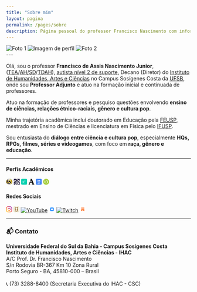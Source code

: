 ```yaml
---
title: "Sobre mim"
layout: pagina
permalink: /pages/sobre
description: Página pessoal do professor Francisco Nascimento com informações acadêmicas, pesquisa, formação e redes sociais.
---
```


<div class="flex justify-center gap-4 mb-6">
  <img src="https://itxesco.github.io/assets/imagens/perfil/foto1.jpeg" alt="Foto 1" class="w-[281px] h-[375px] rounded shadow-md">
  <img src="https://itxesco.github.io/assets/imagens/perfil/perfil_3.jpeg" alt="Imagem de perfil" class="w-[281px] h-[375px] rounded shadow-md">
  <img src="https://itxesco.github.io/assets/imagens/perfil/foto2.jpeg" alt="Foto 2" class="w-[281px] h-[375px] rounded shadow-md">
</div>
---

Olá, sou o professor **Francisco de Assis Nascimento Junior**, ([TEA](https://bvsms.saude.gov.br/transtorno-do-espectro-autista-tea-autismo/)/[AH/SD](https://evoluirdesenvolvimento.com.br/superdotacao-e-autismo/)/[TDAH](https://www.msdmanuals.com/pt-br/casa/problemas-de-sa%C3%BAde-infantil/dist%C3%BArbios-de-aprendizagem-e-do-desenvolvimento/transtorno-do-d%C3%A9ficit-de-aten%C3%A7%C3%A3o-com-hiperatividade-tdah)), [autista nível 2 de suporte](https://autismoerealidade.org.br/2024/02/08/o-que-sao-niveis-de-suporte-no-tea-e-como-eles-podem-auxiliar-no-diagnostico/), Decano (Diretor) do [Instituto de Humanidades, Artes e Ciências](https://www.ufsb.edu.br/ihac/) no Campus Sosígenes Costa da [UFSB](https://ufsb.edu.br/), onde sou **Professor Adjunto** e atuo na formação inicial e continuada de professores.

Atuo na formação de professores e pesquiso questões envolvendo **ensino de ciências, relações étnico-raciais, gênero e cultura pop**.

Minha trajetória acadêmica inclui doutorado em Educação pela [FEUSP](https://www4.fe.usp.br/), mestrado em Ensino de Ciências e licenciatura em Física pelo [IFUSP](https://portal.if.usp.br/ifusp/).

Sou entusiasta do **diálogo entre ciência e cultura pop**, especialmente **HQs, RPGs, filmes, séries e videogames**, com foco em **raça, gênero e educação**.

---

<div class="grid grid-cols-1 sm:grid-cols-2 gap-8 justify-center text-center mt-8">

  <!-- Perfis Acadêmicos -->
  <div>
    <h4 class="text-lg font-semibold mb-4">Perfis Acadêmicos</h4>
    <div class="flex flex-wrap justify-center gap-4">
      <a href="http://lattes.cnpq.br/1942359141745184"><img src="/assets/icones/icons16/lattes-icon.png" alt="Lattes" class="p-2 border rounded hover:scale-110 transition-transform"></a>
      <a href="https://sig.ufsb.edu.br/sigaa/public/docente/portal.jsf?siape=1085938"><img src="/assets/icones/icons16/ufsb-icon.jpg" alt="SIGAA" class="p-2 border rounded hover:scale-110 transition-transform"></a>
      <a href="https://www.researchgate.net/profile/Francisco_Nascimento24"><img src="/assets/icones/icons16/researchgate-icon.png" alt="ResearchGate" class="p-2 border rounded hover:scale-110 transition-transform"></a>
      <a href="https://ufsb.academia.edu/FranciscoNascimento"><img src="/assets/icones/icons16/academia-edu-icon.png" alt="Academia.edu" class="p-2 border rounded hover:scale-110 transition-transform"></a>
      <a href="https://scholar.google.com.br/citations?user=H8peemwAAAAJ&hl=en"><img src="/assets/icones/icons16/google-scholar-icon.png" alt="Google Acadêmico" class="p-2 border rounded hover:scale-110 transition-transform"></a>
      <a href="https://orcid.org/0000-0003-0587-8392"><img src="/assets/icones/icons16/orcid-icon.png" alt="ORCID" class="p-2 border rounded hover:scale-110 transition-transform"></a>
    </div>
  </div>

  <!-- Redes Sociais -->
  <div>
    <h4 class="text-lg font-semibold mb-4">Redes Sociais</h4>
    <div class="flex flex-wrap justify-center gap-4">
      <a href="https://www.instagram.com/gtf.nascimento"><img src="/assets/icones/icons16/instagram-icon.png" alt="Instagram" class="p-2 border rounded hover:scale-110 transition-transform"></a>
      <a href="https://www.goodreads.com/user/show/51497119-francisco-nascimento"><img src="/assets/icones/icons16/goodreads-icon.png" alt="Goodreads" class="p-2 border rounded hover:scale-110 transition-transform"></a>
      <a href="https://www.youtube.com/channel/UCqWEN6uuwiohJY8qv9e7Ddg"><img src="/assets/icones/icons16/youtube-icon.png" alt="YouTube" class="p-2 border rounded hover:scale-110 transition-transform"></a>
      <a href="https://web-cdn.bsky.app/profile/itxesco.bsky.social"><img src="/assets/icones/icons16/bsky-icon.png" alt="BlueSky" class="p-2 border rounded hover:scale-110 transition-transform"></a>
      <a href="https://twitch.tv/itxesco"><img src="/assets/icones/icons16/twitch-icon.png" alt="Twitch" class="p-2 border rounded hover:scale-110 transition-transform"></a>
      <a href="https://itxesco.substack.com"><img src="/assets/icones/icons16/substack-icon.png" alt="Substack" class="p-2 border rounded hover:scale-110 transition-transform"></a>
    </div>
  </div>

</div>

---

### 📬 Contato

<div class="text-sm mt-6 leading-relaxed">
  <strong>Universidade Federal do Sul da Bahia - Campus Sosígenes Costa</strong><br>
  <strong>Instituto de Humanidades, Artes e Ciências - IHAC</strong><br>
  A/C Prof. Dr. Francisco Nascimento<br>
  S/n Rodovia BR-367 Km 10 Zona Rural<br>
  Porto Seguro - BA, 45810-000 – Brasil<br>
  <br>
  📞 (73) 3288-8400 (Secretaria Executiva do IHAC - CSC)
</div>
